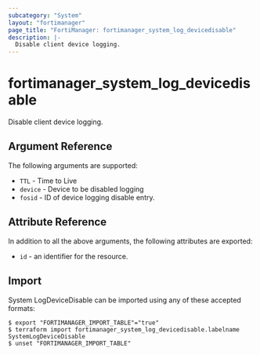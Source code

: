 ```yaml
---
subcategory: "System"
layout: "fortimanager"
page_title: "FortiManager: fortimanager_system_log_devicedisable"
description: |-
  Disable client device logging.
---
```


# fortimanager_system_log_devicedisable
Disable client device logging.

## Argument Reference


The following arguments are supported:


* `TTL` - Time to Live
* `device` - Device to be disabled logging
* `fosid` - ID of device logging disable entry.


## Attribute Reference

In addition to all the above arguments, the following attributes are exported:
* `id` - an identifier for the resource.

## Import

System LogDeviceDisable can be imported using any of these accepted formats:
```
$ export "FORTIMANAGER_IMPORT_TABLE"="true"
$ terraform import fortimanager_system_log_devicedisable.labelname SystemLogDeviceDisable
$ unset "FORTIMANAGER_IMPORT_TABLE"
```


